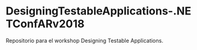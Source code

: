 # DesigningTestableApplications-.NETConfARv2018
Repositorio para el workshop Designing Testable Applications.
